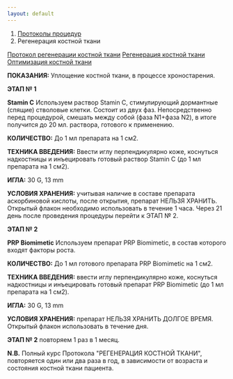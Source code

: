 ```yaml
---
layout: default
---
```


<nav aria-label="breadcrumb">
  <ol class="breadcrumb">
    <li class="breadcrumb-item"><a href="./">Протоколы процедур</a></li>
    <li class="breadcrumb-item active" aria-current="page">Регенерация костной ткани</li>
  </ol>
</nav>
<div class="list-group">
  <a href="https://disk.yandex.ru/i/KgIwVTo4n_JHjw" class="list-group-item list-group-item-action" aria-current="true" target="_blank"><i class="bi bi-film"></i> Протокол регенерации костной ткани</a>
    <a href="https://disk.yandex.ru/i/AcHVn8sEHPQwQQ" class="list-group-item list-group-item-action" aria-current="true" target="_blank"><i class="bi bi-film"></i> Регенерация костной ткани</a>
      <a href="https://disk.yandex.ru/i/7jSyPPxM5lxK-w" class="list-group-item list-group-item-action" aria-current="true" target="_blank"><i class="bi bi-film"></i> Оптимизация костной ткани</a>
</div>

**ПОКАЗАНИЯ:**
Уплощение костной ткани, в процессе хроностарения.

**ЭТАП № 1**

**Stamin C**
Используем раствор Stamin C, стимулирующий дормантные (спящие) стволовые клетки. Состоит из двух фаз. Непосредственно перед процедурой, смешать между собой (фаза N1+фаза N2), в итоге получится до 20 мл. раствора, готового к применению.

**КОЛИЧЕСТВО:**
До 1 мл препарата на 1 см2.

**ТЕХНИКА ВВЕДЕНИЯ:**
Ввести иглу перпендикулярно коже, коснуться надкостницы и инъецировать готовый раствор Stamin C (до 1 мл препарата на 1 см2).

**ИГЛА:**
30 G, 13 mm

**УСЛОВИЯ ХРАНЕНИЯ:**
учитывая наличие в составе препарата аскорбиновой кислоты, после открытия, препарат НЕЛЬЗЯ ХРАНИТЬ. Открытый флакон необходимо использовать в течение 1 часа. Через 21 день после проведения процедуры перейти к ЭТАП № 2.

**ЭТАП № 2**

**PRP Biomimetic**
Используем препарат PRP Biomimetic, в состав которого входят факторы роста.

**КОЛИЧЕСТВО:**
До 1 мл готового препарата PRP Biomimetic на 1 см2.

**ТЕХНИКА ВВЕДЕНИЯ:**
ввести иглу перпендикулярно коже, коснуться надкостницы и инъецировать готовый препарат PRP Biomimetic (до 1 мл препарата на 1 см2).

**ИГЛА:**
30 G, 13 mm

**УСЛОВИЯ ХРАНЕНИЯ:**
препарат НЕЛЬЗЯ ХРАНИТЬ ДОЛГОЕ ВРЕМЯ. Открытый флакон использовать в течение дня.

**ЭТАП № 2** повторяем 1 раз в 1 месяц.

**N.B.** Полный курс Протокола "РЕГЕНЕРАЦИЯ КОСТНОЙ ТКАНИ", повторяется один или два раза в год, в зависимости от возраста и состояния костной ткани пациента.
